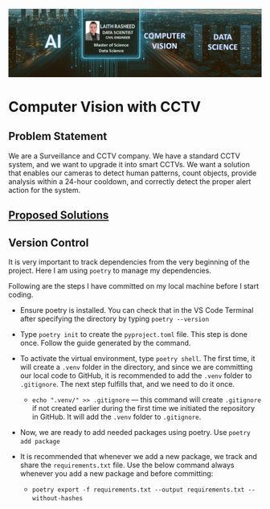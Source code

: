 ![image](https://github.com/laithrasheed/Computer-Vision-Projects/blob/main/Headline%20image.PNG)
# Computer Vision with CCTV

## Problem Statement

We are a Surveillance and CCTV company. We have a standard CCTV system, and we want to upgrade it into smart CCTVs. We want a solution that enables our cameras to detect human patterns, count objects, provide analysis within a 24-hour cooldown, and correctly detect the proper alert action for the system.

## [Proposed Solutions](https://github.com/laithrasheed/Computer-Vision-Projects/blob/main/Computer%20Vision%20with%20CCTV/Proposed%20Solution.ipynb)

## Version Control

It is very important to track dependencies from the very beginning of the project. Here I am using `poetry` to manage my dependencies.

Following are the steps I have committed on my local machine before I start coding.

- Ensure poetry is installed. You can check that in the VS Code Terminal after specifying the directory by typing `poetry --version`
- Type `poetry init` to create the `pyproject.toml` file. This step is done once. Follow the guide generated by the command.
- To activate the virtual environment, type `poetry shell`. The first time, it will create a `.venv` folder in the directory, and since we are committing our local code to GitHub, it is recommended to add the `.venv` folder to `.gitignore`. The next step fulfills that, and we need to do it once.
    - `echo ".venv/" >> .gitignore` — this command will create `.gitignore` if not created earlier during the first time we initiated the repository in GitHub. It will add the `.venv` folder to `.gitignore`.

- Now, we are ready to add needed packages using poetry. Use `poetry add package`
- It is recommended that whenever we add a new package, we track and share the `requirements.txt` file. Use the below command always whenever you add a new package and before committing:
    - `poetry export -f requirements.txt --output requirements.txt --without-hashes`